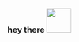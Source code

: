 ### hey there <img  src="https://media.giphy.com/media/RLW9YEaSBfBMt79fm4/giphy.gif?cid=ecf05e47wxc2icoot4ap2y8s1fz44o5ii17wnaz1w0ccf6bw&ep=v1_gifs_search&rid=giphy.gif&ct=g" width="50"> 

